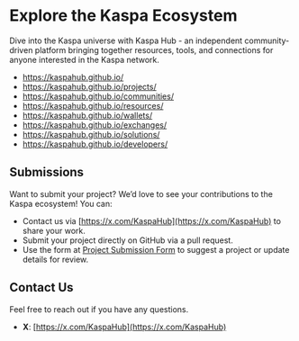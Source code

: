 # Explore the Kaspa Ecosystem
Dive into the Kaspa universe with Kaspa Hub - an independent community-driven platform bringing together resources, tools, and connections for anyone interested in the Kaspa network.

- https://kaspahub.github.io/
- https://kaspahub.github.io/projects/
- https://kaspahub.github.io/communities/
- https://kaspahub.github.io/resources/
- https://kaspahub.github.io/wallets/
- https://kaspahub.github.io/exchanges/
- https://kaspahub.github.io/solutions/
- https://kaspahub.github.io/developers/

## Submissions

Want to submit your project? We’d love to see your contributions to the Kaspa ecosystem! You can:
- Contact us via [https://x.com/KaspaHub](https://x.com/KaspaHub) to share your work.
- Submit your project directly on GitHub via a pull request.
- Use the form at [Project Submission Form](https://docs.google.com/forms/d/e/1FAIpQLSf9s_KUsrgK4YrQG4dpBx1674QnQ6AQzQW2jwx3Nqr9XFs_SA/viewform) to suggest a project or update details for review.

## Contact Us

Feel free to reach out if you have any questions.

- **X**: [https://x.com/KaspaHub](https://x.com/KaspaHub)

